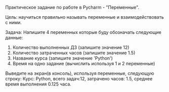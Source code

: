 Практическое задание по работе в Pycharm - "Переменные".

Цель: научиться правильно называть переменные и взаимодействовать с ними.

Задача:
Напишите 4 переменных которые буду обозначать следующие данные:
1. Количество выполненных ДЗ (запишите значение 12)
2. Количество затраченных часов (запишите значение 1.5)
3. Название курса (запишите значение 'Python')
4. Время на одно задание (вычислить используя 1 и 2 переменные)

Выведите на экран(в консоль), используя переменные, следующую строку:
Курс: Python, всего задач:12, затрачено часов: 1.5, среднее время выполнения 0.125 часа.
